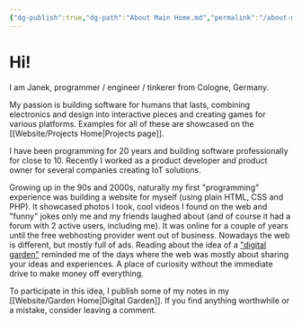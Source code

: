 ```yaml
---
{"dg-publish":true,"dg-path":"About Main Home.md","permalink":"/about-main-home/","title":"janek.ing - Home","hide":true,"tags":["gardenEntry"],"dgShowFileTree":"false","dgShowToc":"false","created":"2025-05-20T17:46:42.371+02:00","updated":"2025-05-24T12:37:35.650+02:00"}
---
```


# Hi!
I am Janek, programmer / engineer / tinkerer from Cologne, Germany.

My passion is building software for humans that lasts, combining electronics and design into interactive pieces and creating games for various platforms. Examples for all of these are showcased on the [[Website/Projects Home\|Projects page]].

I have been programming for 20 years and building software professionally for close to 10. Recently I worked as a product developer and product owner for several companies creating IoT solutions.

Growing up in the 90s and 2000s, naturally my first "programming" experience was building a website for myself (using plain HTML, CSS and PHP). It showcased photos I took, cool videos I found on the web and "funny" jokes only me and my friends laughed about (and of course it had a forum with 2 active users, including me). It was online for a couple of years until the free webhosting provider went out of business. Nowadays the web is different, but mostly full of ads. Reading about the idea of a ["digital garden"](https://maggieappleton.com/garden-history/) reminded me of the days where the web was mostly about sharing your ideas and experiences. A place of curiosity without the immediate drive to make money off everything.

To participate in this idea, I publish some of my notes in my [[Website/Garden Home\|Digital Garden]]. If you find anything worthwhile or a mistake, consider leaving a comment.

